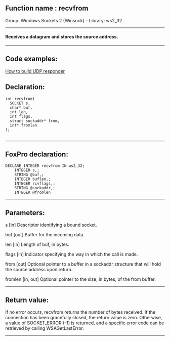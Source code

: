 
## Function name : recvfrom
Group: Windows Sockets 2 (Winsock) - Library: ws2_32    
***  


#### Receives a datagram and stores the source address.
***  


## Code examples:
[How to build UDP responder](../../samples/sample_052.md)  

## Declaration:
```foxpro  
int recvfrom(
  SOCKET s,
  char* buf,
  int len,
  int flags,
  struct sockaddr* from,
  int* fromlen
);
  
```  
***  


## FoxPro declaration:
```foxpro  
DECLARE INTEGER recvfrom IN ws2_32;
	INTEGER s,;
	STRING @buf,;
	INTEGER buflen,;
	INTEGER rcvflags,;
	STRING @sockaddr,;
	INTEGER @fromlen  
```  
***  


## Parameters:
s 
[in] Descriptor identifying a bound socket. 

buf 
[out] Buffer for the incoming data. 

len 
[in] Length of buf, in bytes. 

flags 
[in] Indicator specifying the way in which the call is made. 

from 
[out] Optional pointer to a buffer in a sockaddr structure that will hold the source address upon return. 

fromlen 
[in, out] Optional pointer to the size, in bytes, of the from buffer. 
  
***  


## Return value:
If no error occurs, recvfrom returns the number of bytes received. If the connection has been gracefully closed, the return value is zero. Otherwise, a value of SOCKET_ERROR (-1) is returned, and a specific error code can be retrieved by calling WSAGetLastError.  
***  


